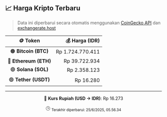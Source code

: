 

<!-- HARGA_KRIPTO -->
## 📈 Harga Kripto Terbaru

> Data ini diperbarui secara otomatis menggunakan [CoinGecko API](https://www.coingecko.com/) dan [exchangerate.host](https://exchangerate.host/)

<div align="center">

| 🪙 Token | 💰 Harga (IDR) |
|:------:|---------------:|
| 🟠 **Bitcoin (BTC)**   | Rp 1.724.770.411 |
| 🔵 **Ethereum (ETH)**  | Rp 39.722.934 |
| 🟣 **Solana (SOL)**    | Rp 2.358.123 |
| 🟢 **Tether (USDT)**   | Rp 16.280 |

---

💱 **Kurs Rupiah (USD → IDR)**: Rp 16.273

🕒 <sub>Terakhir diperbarui: 25/6/2025, 05.56.34</sub>

</div>
<!-- /HARGA_KRIPTO -->
